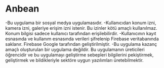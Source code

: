 # Anbean
 
 -Bu uygulama bir sosyal medya uygulamasıdır.
 -Kullanıcıdan konum izni, kamera izni, galeriye erişim izni istenir. Bu izinler kötü amaçlı kullanılmaz.
 Konum bilgisi sadece kullanıcı tarafından erişilebilirdir.
 -Kullanıcının kayıt esnasında ve kullanım esnasında verileri şifrelenip Firebase veritabanında saklanır. Firebase Google tarafından geliştirilmiştir.
 -Bu uygulama kazanç amaçlı oluşturulan bir uygulama değildir. Bu uygulamanın üreticileri öğrencidir ve bu uygulamayı geliştirme sebepleri
 bilgilerini pekiştirmek, geliştirmek ve bildikleriyle sektöre uygun yazılımları üretebilmektir.
